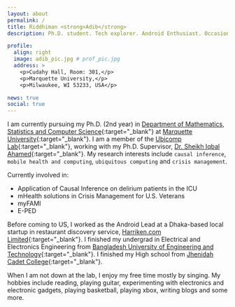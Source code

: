 ```yaml
---
layout: about
permalink: /
title: Riddhiman <strong>Adib</strong>
description: Ph.D. student. Tech explorer. Android Enthusiast. Occasional Blogger. Self-proclaimed Musician.

profile:
  align: right
  image: adib_pic.jpg # prof_pic.jpg
  address: >
    <p>Cudahy Hall, Room: 301,</p>
    <p>Marquette University,</p>
    <p>Milwaukee, WI 53233, USA</p>

news: true
social: true
---
```

I am currently pursuing my Ph.D. (2nd year) in [Department of Mathematics, Statistics and Computer Science](http://marquette.edu/mscs/){:target="\_blank"} at [Marquette University](http://marquette.edu/){:target="\_blank"}. I am a member of the [Ubicomp Lab](http://ubicomp.mscs.mu.edu/){:target="\_blank"}, working with my Ph.D. Supervisor, [Dr. Sheikh Iqbal Ahamed](http://www.marquette.edu/mscs/facstaff-ahamed.shtml){:target="\_blank"}. My research interests include `causal inference`, `mobile health and computing`, `ubiquitous computing` and `crisis management`.

Currently involved in:
<ul>
    <li>Application of Causal Inference on delirium patients in the ICU</li>
    <li>mHealth solutions in Crisis Management for U.S. Veterans</li>
    <li>myFAMI</li>
    <li>E-PED</li>
</ul>

Before coming to US, I worked as the Android Lead at a Dhaka-based local startup in restaurant discovery service, [Harriken.com Limited](https://harriken.com){:target="\_blank"}. I finished my undergrad in Electrical and Electronics Engineering from [Bangladesh University of Engineering and Technology](http://buet.ac.bd/){:target="\_blank"}. I finished my High school from [Jhenidah Cadet College](https://jcc.army.mil.bd/){:target="\_blank"}.

When I am not down at the lab, I enjoy my free time mostly by singing. My hobbies include reading, playing guitar, experimenting with electronics and electronic gadgets, playing basketball, playing xbox, writing blogs and some more.
